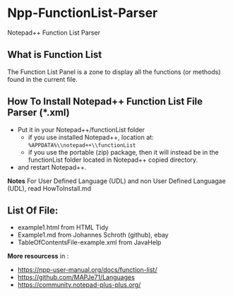 
# Npp-FunctionList-Parser
Notepad++ Function List Parser

## What is Function List
The Function List Panel is a zone to display all the functions (or methods) found in the current file.

## How To Install Notepad++ Function List File Parser (*.xml)
- Put it in your Notepad++/functionList folder
  - if you use installed Notepad++, location at: `%APPDATA%\\notepad++\\functionList`
  - if you use the portable (zip) package, then it will instead be in the functionList folder located in Notepad++ copied directory.
-  and restart Notepad++.

**Notes**
For User Defined Language (UDL) and non User Defined Languagae (UDL), read HowToInstall.md

## List Of File:
- example1.html from HTML Tidy
- Example1.md from Johannes Schroth (github), ebay
- TableOfContentsFile-example.xml from JavaHelp

**More resourcess** in :
- https://npp-user-manual.org/docs/function-list/
- https://github.com/MAPJe71/Languages
- https://community.notepad-plus-plus.org/
